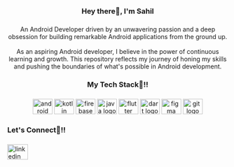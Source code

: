 <!-- <div align="center">
  <img height="200" src="https://media.licdn.com/dms/image/D5616AQG6CdmWP3Mwgw/profile-displaybackgroundimage-shrink_350_1400/0/1691656660182?e=1697068800&v=beta&t=3dL-1zA5iVtGN7l9HN8BHDowDTUv_aoheVs9vpw6cwc"  />
</div> -->

###

<h3 align="center">Hey there👋, I'm Sahil</h3>

###

<p align="center">An Android Developer driven by an unwavering passion and a deep obsession for building remarkable Android applications from the ground up.<br><br>As an aspiring Android developer, I believe in the power of continuous learning and growth. This repository reflects my journey of honing my skills and pushing the boundaries of what's possible in Android development.</p>

###

<h3 align="center">My Tech Stack🧡!!</h3>

###

<div align="center">
  <img src="https://cdn.jsdelivr.net/gh/devicons/devicon/icons/android/android-plain.svg" height="35" width="45" alt="android logo"  />
  <img src="https://cdn.jsdelivr.net/gh/devicons/devicon/icons/kotlin/kotlin-original.svg" height="35" width="45" alt="kotlin logo"  />
  <img src="https://cdn.jsdelivr.net/gh/devicons/devicon/icons/firebase/firebase-plain.svg" height="35" width="45" alt="firebase logo"  />
  <img src="https://cdn.jsdelivr.net/gh/devicons/devicon/icons/java/java-original.svg" height="35" width="45" alt="java logo"  />
  <img src="https://cdn.jsdelivr.net/gh/devicons/devicon/icons/flutter/flutter-original.svg" height="35" width="45" alt="flutter logo"  />
  <img src="https://cdn.jsdelivr.net/gh/devicons/devicon/icons/dart/dart-original.svg" height="35" width="45" alt="dart logo"  />
  <img src="https://cdn.jsdelivr.net/gh/devicons/devicon/icons/figma/figma-original.svg" height="35" width="45" alt="figma logo"  />
  <img src="https://cdn.jsdelivr.net/gh/devicons/devicon/icons/git/git-original.svg" height="35" width="45" alt="git logo"  />
</div>

###

<!-- <h3 align="center">My Stats!!</h3> -->

###

<!-- <div align="center">
  <img src="https://github-readme-stats.vercel.app/api?username=Sahildevs&hide_title=false&hide_rank=false&show_icons=true&include_all_commits=true&count_private=true&disable_animations=false&theme=dracula&locale=en&hide_border=false&order=1" height="150" alt="stats graph"  />
  <img src="https://github-readme-stats.vercel.app/api/top-langs?username=Sahildevs&locale=en&hide_title=false&layout=compact&card_width=320&langs_count=5&theme=dracula&hide_border=false&order=2" height="150" alt="languages graph"  />
</div> -->

###

<h3 align="left">Let's Connect🤝!!</h3>

###

<div align="left">
  <a href="https://www.linkedin.com/in/sahil-jagtap4u/" target="_blank">
    <img src="https://raw.githubusercontent.com/maurodesouza/profile-readme-generator/master/src/assets/icons/social/linkedin/default.svg" width="47" height="35" alt="linkedin logo"  />
  </a>
  <!-- <a href="https://medium.com/@sahiljagtap9673539954" target="_blank">
    <img src="https://seeklogo.com/images/M/medium-2020-new-icon-logo-454E46D050-seeklogo.com.png" width="35" height="35" alt="medium logo"  />
  </a>
  <a href="https://dribbble.com/uix_sahil" target="_blank">
    <img src="https://raw.githubusercontent.com/maurodesouza/profile-readme-generator/master/src/assets/icons/social/dribbble/default.svg" width="47" height="35" alt="dribbble logo"  />
  </a> -->
  
</div>

###
